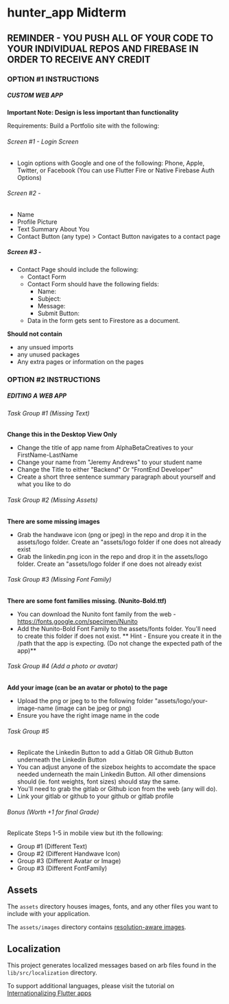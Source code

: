 # hunter_app Midterm

## REMINDER - YOU PUSH ALL OF YOUR CODE TO YOUR INDIVIDUAL REPOS AND FIREBASE IN ORDER TO RECEIVE ANY CREDIT

### OPTION #1 INSTRUCTIONS

##### CUSTOM WEB APP
**Important Note: Design is less important than functionality**

Requirements:
Build a Portfolio site with the following:  

###### Screen #1 - Login Screen 

- Login options with Google and one of the following: Phone, Apple, Twitter, or Facebook  (You can use Flutter Fire or Native Firebase Auth Options)

###### Screen #2 - 
- Name
- Profile Picture
- Text Summary About You
- Contact Button (any type) > Contact Button navigates to a contact page

##### Screen #3 - 
- Contact Page should include the following:
  - Contact Form
  - Contact Form should have the following fields:
    - Name:
    - Subject:
    - Message:
    - Submit Button:
  - Data in the form gets sent to Firestore as a document.

**Should not contain**

- any unsued imports
- any unused packages
- Any extra pages or information on the pages


### OPTION #2 INSTRUCTIONS

##### EDITING A WEB APP

###### Task Group #1 (Missing Text)
**Change this in the Desktop View Only**
- Change the title of app name from AlphaBetaCreatives to your FirstName-LastName
- Change your name from "Jeremy Andrews" to your student name
- Change the Title to either "Backend" Or "FrontEnd Developer"
- Create a short three sentence summary paragraph about yourself and what you like to do

###### Task Group #2 (Missing Assets)
**There are some missing images**
- Grab the handwave icon (png or jpeg) in the repo and drop it in the assets/logo folder.  Create an "assets/logo folder if one does not already exist
- Grab the linkedin.png icon in the repo and drop it in the assets/logo folder.   Create an "assets/logo folder if one does not already exist

###### Task Group #3 (Missing Font Family)
**There are some font families missing. (Nunito-Bold.ttf)**
- You can download the Nunito font family from the web - https://fonts.google.com/specimen/Nunito 
- Add the Nunito-Bold Font Family to the assets/fonts folder.  You'll need to create this folder if does not exist.
** Hint - Ensure you create it in the /path that the app is expecting.  (Do not change the expected path of the app)**

###### Task Group #4 (Add a photo or avatar)
**Add your image (can be an avatar or photo) to the page**
- Upload the png or jpeg to to the following folder "assets/logo/your-image-name  (image can be jpeg or png)
- Ensure you have the right image name in the code

###### Task Group #5
- Replicate the Linkedin Button to add a Gitlab OR Github Button underneath the Linkedin Button
- You can adjust anyone of the sizebox heights to accomdate the space needed underneath the main Linkedin Button.  All other dimensions should (ie. font weights, font sizes) should stay the same.
- You'll need to grab the gitlab or Github icon from the web (any will do).
- Link your gitlab or github to your github or gitlab profile

###### Bonus (Worth +1 for final Grade)
Replicate Steps 1-5 in mobile view but ith the following: 
- Group #1 (Different Text)
- Group #2 (Different Handwave Icon)
- Group #3 (Different Avatar or Image)
- Group #3 (Different FontFamily)


## Assets

The `assets` directory houses images, fonts, and any other files you want to
include with your application.

The `assets/images` directory contains [resolution-aware
images](https://flutter.dev/docs/development/ui/assets-and-images#resolution-aware).

## Localization

This project generates localized messages based on arb files found in
the `lib/src/localization` directory.

To support additional languages, please visit the tutorial on
[Internationalizing Flutter
apps](https://flutter.dev/docs/development/accessibility-and-localization/internationalization)

